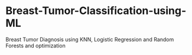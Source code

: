 # Breast-Tumor-Classification-using-ML
Breast Tumor Diagnosis using KNN, Logistic Regression and Random Forests and optimization
